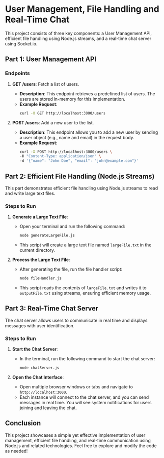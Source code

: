 
# User Management, File Handling and Real-Time Chat

This project consists of three key components: a User Management API, efficient file handling using Node.js streams, and a real-time chat server using Socket.io.

## Part 1: User Management API

### Endpoints

1. **GET /users**: Fetch a list of users.
   - **Description**: This endpoint retrieves a predefined list of users. The users are stored in-memory for this implementation.
   - **Example Request**:
     ```bash
     curl -X GET http://localhost:3000/users
     ```

2. **POST /users**: Add a new user to the list.
   - **Description**: This endpoint allows you to add a new user by sending a user object (e.g., name and email) in the request body.
   - **Example Request**:
     ```bash
     curl -X POST http://localhost:3000/users \
     -H "Content-Type: application/json" \
     -d '{"name": "John Doe", "email": "john@example.com"}'
     ```

## Part 2: Efficient File Handling (Node.js Streams)

This part demonstrates efficient file handling using Node.js streams to read and write large text files.

### Steps to Run

1. **Generate a Large Text File**:
   - Open your terminal and run the following command:
     ```bash
     node generateLargeFile.js
     ```
   - This script will create a large text file named `largeFile.txt` in the current directory.

2. **Process the Large Text File**:
   - After generating the file, run the file handler script:
     ```bash
     node fileHandler.js
     ```
   - This script reads the contents of `largeFile.txt` and writes it to `outputFile.txt` using streams, ensuring efficient memory usage.

## Part 3: Real-Time Chat Server

The chat server allows users to communicate in real time and displays messages with user identification.

### Steps to Run

1. **Start the Chat Server**:
   - In the terminal, run the following command to start the chat server:
     ```bash
     node chatServer.js
     ```

2. **Open the Chat Interface**:
   - Open multiple browser windows or tabs and navigate to `http://localhost:3000`.
   - Each instance will connect to the chat server, and you can send messages in real time. You will see system notifications for users joining and leaving the chat.

## Conclusion

This project showcases a simple yet effective implementation of user management, efficient file handling, and real-time communication using Node.js and related technologies. Feel free to explore and modify the code as needed!
